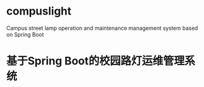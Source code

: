 # compuslight
Campus street lamp operation and maintenance management system based on Spring Boot

# 基于Spring Boot的校园路灯运维管理系统